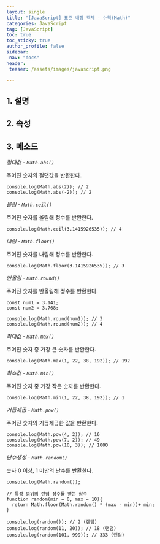 ```yaml
---
layout: single
title: "[JavaScript] 표준 내장 객체 - 수학(Math)"
categories: JavaScript
tag: [JavaScript]
toc: true
toc_sticky: true
author_profile: false
sidebar:
 nav: "docs"
header:
 teaser: /assets/images/javascript.png

---
```


## 1. 설명

## 2. 속성

## 3. 메소드

*절대값 - `Math.abs()`*

주어진 숫자의 절댓값을 반환한다.

```
console.log(Math.abs(2)); // 2
console.log(Math.abs(-2)); // 2
```

*올림 - `Math.ceil()`*

주어진 숫자를 올림해 정수를 반환한다.

```
console.log(Math.ceil(3.1415926535)); // 4
```

*내림 - `Math.floor()`*

주어진 숫자를 내림해 정수를 반환한다.

```
console.log(Math.floor(3.1415926535)); // 3
```

*반올림 - `Math.round()`*

주어진 숫자를 반올림해 정수를 반환한다.

```
const num1 = 3.141;
const num2 = 3.768;

console.log(Math.round(num1)); // 3
console.log(Math.round(num2)); // 4
```

*최대값 - `Math.max()`*

주어진 숫자 중 가장 큰 숫자를 반환한다.

```
console.log(Math.max(1, 22, 38, 192)); // 192
```

*최소값 - `Math.min()`*

주어진 숫자 중 가장 작은 숫자를 반환한다.

```
console.log(Math.min(1, 22, 38, 192)); // 1
```

*거듭제곱 - `Math.pow()`*

주어진 숫자의 거듭제곱한 값을 반환한다.

```
console.log(Math.pow(4, 2)); // 16
console.log(Math.pow(7, 2)); // 49
console.log(Math.pow(10, 3)); // 1000
```

*난수생성 - `Math.random()`*

숫자 0 이상, 1 미만의 난수를 반환한다.

```
console.log(Math.random());

// 특정 범위의 랜덤 정수를 얻는 함수
function random(min = 0, max = 10){
  return Math.floor(Math.random() * (max - min))+ min;
}

console.log(random()); // 2 (랜덤)
console.log(random(11, 20)); // 18 (랜덤) 
console.log(random(101, 999)); // 333 (랜덤)
```
